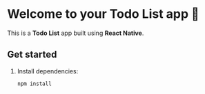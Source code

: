 # Welcome to your Todo List app 🚀

This is a **Todo List** app built using **React Native**.

## Get started

1. Install dependencies:

   ```bash
   npm install
